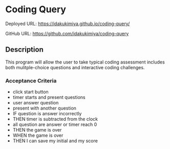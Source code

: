 # Coding Query

Deployed URL: https://idakukimiya.github.io/coding-query/

GitHub URL: https://github.com/idakukimiya/coding-query

## Description

This program will allow the user to take typical coding assessment includes both mulitple-choice questions and interactive coding challenges.

### Acceptance Criteria

- click start button
- timer starts and present questions
- user answer question
- present with another question
- IF question is answer incorrectly
- THEN timer is subtracted from the clock
- all question are answer or timer reach 0
- THEN the game is over
- WHEN the game is over
- THEN I can save my initial and my score